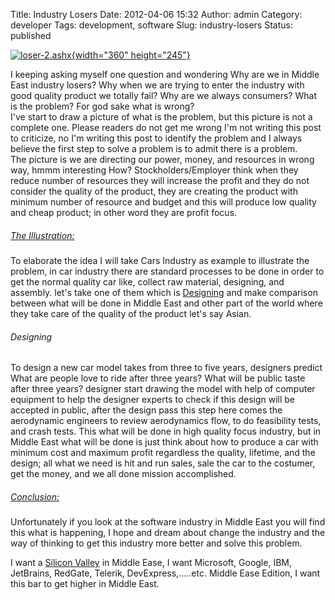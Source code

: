 Title: Industry Losers
Date: 2012-04-06 15:32
Author: admin
Category: developer
Tags: development, software
Slug: industry-losers
Status: published

[![loser-2.ashx](http://www.emadmokhtar.com/wp-content/uploads/2012/04/loser-2.ashx_thumb.jpg "loser-2.ashx"){width="360"
height="245"}](http://www.emadmokhtar.com/wp-content/uploads/2012/04/loser-2.ashx_.jpg)

I keeping asking myself one question and wondering Why are we in Middle
East industry losers? Why when we are trying to enter the industry with
good quality product we totally fail? Why are we always consumers? What
is the problem? For god sake what is wrong?  
I've start to draw a picture of what is the problem, but this picture is
not a complete one. Please readers do not get me wrong I'm not writing
this post to criticize, no I'm writing this post to identify the problem
and I always believe the first step to solve a problem is to admit there
is a problem.  
The picture is we are directing our power, money, and resources in wrong
way, hmmm interesting How? Stockholders/Employer think when they reduce
number of resources they will increase the profit and they do not
consider the quality of the product, they are creating the product with
minimum number of resource and budget and this will produce low quality
and cheap product; in other word they are profit focus.

##### <span style="font-weight: normal"><span style="text-decoration: underline">The Illustration:</span></span>

To elaborate the idea I will take Cars Industry as example to illustrate
the problem, in car industry there are standard processes to be done in
order to get the normal quality car like, collect raw material,
designing, and assembly. let's take one of them which is <span
style="text-decoration: underline">Designing</span> and make comparison
between what will be done in Middle East and other part of the world
where they take care of the quality of the product let's say Asian.

###### <span style="font-weight: normal">Designing</span>

To design a new car model takes from three to five years, designers
predict What are people love to ride after three years? What will be
public taste after three years? designer start drawing the model with
help of computer equipment to help the designer experts to check if this
design will be accepted in public, after the design pass this step here
comes the aerodynamic engineers to review aerodynamics flow, to do
feasibility tests, and crash tests. This what will be done in high
quality focus industry, but in Middle East what will be done is just
think about how to produce a car with minimum cost and maximum profit
regardless the quality, lifetime, and the design; all what we need is
hit and run sales, sale the car to the costumer, get the money, and we
all done mission accomplished.

##### <span style="font-weight: normal"><span style="text-decoration: underline">Conclusion:</span></span>

Unfortunately if you look at the software industry in Middle East you
will find this what is happening, I hope and dream about change the
industry and the way of thinking to get this industry more better and
solve this problem.

I want a [Silicon Valley](http://en.wikipedia.org/wiki/Silicon_Valley)
in Middle Ease, I want Microsoft, Google, IBM, JetBrains, RedGate,
Telerik, DevExpress,…..etc. Middle Ease Edition, I want this bar to get
higher in Middle East.
